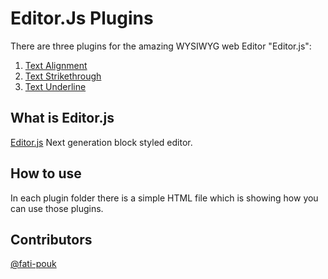 # Editor.Js Plugins
There are three plugins for the amazing WYSIWYG web Editor "Editor.js":
1. [Text Alignment](https://github.com/malekmakan/editorjs-plugins/tree/master/alignment)
2. [Text Strikethrough](https://github.com/malekmakan/editorjs-plugins/tree/master/strikethrough)
3. [Text Underline](https://github.com/malekmakan/editorjs-plugins/tree/master/underline)

## What is Editor.js 
[Editor.js](https://editorjs.io/) Next generation block styled editor. 

## How to use
In each plugin folder there is a simple HTML file which is showing how you can use those plugins.

## Contributors
[@fati-pouk](https://github.com/fati-pouk)
